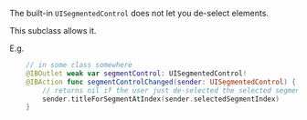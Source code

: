 The built-in `UISegmentedControl` does not let you de-select elements.

This subclass allows it.

E.g.
```swift
    // in some class somewhere
    @IBOutlet weak var segmentControl: UISegmentedControl!
    @IBAction func segmentControlChanged(sender: UISegmentedControl) {
        // returns nil if the user just de-selected the selected segment by tapping on it
        sender.titleForSegmentAtIndex(sender.selectedSegmentIndex) 
    }
```
